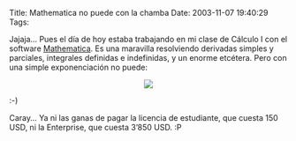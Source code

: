 Title: Mathematica no puede con la chamba
Date: 2003-11-07 19:40:29
Tags: 

<p>Jajaja&#8230; Pues el día de hoy estaba trabajando en mi clase de Cálculo I con el software <a href="http://web.archive.org/web/20031125134728/http://www.wolfram.com/">Mathematica</a>. Es una maravilla resolviendo derivadas simples y parciales, integrales definidas e indefinidas, y un enorme etcétera. Pero con una simple exponenciación no puede:
</p>
<p align="center"><img src="http://web.archive.org/web/20031125134728/http://damog.net/files/screenshots/mathematica.png"/></p>
<p>


:-)

Caray&#8230; Ya ni las ganas de pagar la licencia de estudiante, que cuesta 150 USD, ni la Enterprise, que cuesta 3&#8217;850 USD. :P </p>
